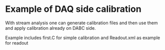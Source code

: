 # Example of DAQ side calibration

With stream analysis one can generate calibration files
and then use them and apply calibration already on DABC side.

Example includes first.C for simple calibration and Readout.xml
as example for readout
